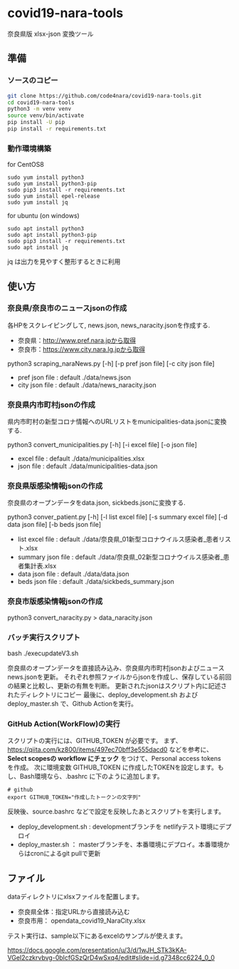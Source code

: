# covid19-nara-tools

奈良県版 xlsx-json 変換ツール

## 準備

### ソースのコピー
```bash
git clone https://github.com/code4nara/covid19-nara-tools.git
cd covid19-nara-tools
python3 -m venv venv
source venv/bin/activate
pip install -U pip
pip install -r requirements.txt
```

### 動作環境構築

for CentOS8
```
sudo yum install python3
sudo yum install python3-pip
sudo pip3 install -r requirements.txt
sudo yum install epel-release
sudo yum install jq
```

for ubuntu (on windows)
```
sudo apt install python3
sudo apt install python3-pip
sudo pip3 install -r requirements.txt
sudo apt install jq
```

jq は出力を見やすく整形するときに利用

## 使い方

### 奈良県/奈良市のニュースjsonの作成
各HPをスクレイピングして, news.json, news_naracity.jsonを作成する.
- 奈良県：http://www.pref.nara.jpから取得
- 奈良市：https://www.city.nara.lg.jpから取得

python3 scraping_naraNews.py [-h] [-p pref json file] [-c city json file]<br>
- pref json file : default ./data/news.json
- city json file : default ./data/news_naracity.json

### 奈良県内市町村jsonの作成
県内市町村の新型コロナ情報へのURLリストをmunicipalities-data.jsonに変換する.

python3 convert_municipalities.py [-h] [-i excel file] [-o json file]<br>
- excel file : default ./data/municipalities.xlsx<br>
- json file : default ./data/municipalities-data.json

### 奈良県版感染情報jsonの作成
奈良県のオープンデータをdata.json, sickbeds.jsonに変換する.

python3 conver_patient.py [-h] [-l list excel file] [-s summary excel file] [-d data json file] [-b beds json file]
- list excel file : default ./data/奈良県_01新型コロナウイルス感染者_患者リスト.xlsx
- summary json file : default ./data/奈良県_02新型コロナウイルス感染者_患者集計表.xlsx
- data json file : default ./data/data.json
- beds json file : default ./data/sickbeds_summary.json

### 奈良市版感染情報jsonの作成

python3 convert_naracity.py  > data_naracity.json

### バッチ実行スクリプト

bash ./execupdateV3.sh

奈良県のオープンデータを直接読み込み、奈良県内市町村jsonおよびニュースnews.jsonを更新。
それぞれ参照ファイルからjsonを作成し、保存している前回の結果と比較し、更新の有無を判断。
更新されたjsonはスクリプト内に記述されたディレクトリにコピー
最後に、deploy_development.sh および deploy_master.sh で、Github Actionを実行。

### GitHub Action(WorkFlow)の実行

スクリプトの実行には、GITHUB_TOKEN が必要です。
まず、https://qiita.com/kz800/items/497ec70bff3e555dacd0
などを参考に、**Select scopesの workflow にチェック** をつけて、Personal access tokens　を作成。
次に環境変数 GITHUB_TOKEN に作成したTOKENを設定します。もし、Bash環境なら、.bashrc に下のように追加します。

```
# github
export GITHUB_TOKEN="作成したトークンの文字列"
```

反映後、source.bashrc などで設定を反映したあとスクリプトを実行します。

* deploy_development.sh : developmentブランチを netlifyテスト環境にデプロイ
* deploy_master.sh ： masterブランチを、本番環境にデプロイ。本番環境からはcronによるgit pullで更新


## ファイル

dataディレクトリにxlsxファイルを配置します。

- 奈良県全体：指定URLから直接読み込む
- 奈良市用： opendata_covid19_NaraCity.xlsx

テスト実行は、sample以下にあるexcelのサンプルが使えます。

https://docs.google.com/presentation/u/3/d/1wJH_STk3kKA-VGeI2czkrvbvg-0blcfGSzQrD4wSxq4/edit#slide=id.g7348cc6224_0_0
